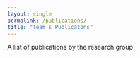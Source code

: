 ```yaml
---
layout: single
permalink: /publications/
title: "Team's Publicatons"
---
```


A list of publications by the research group
